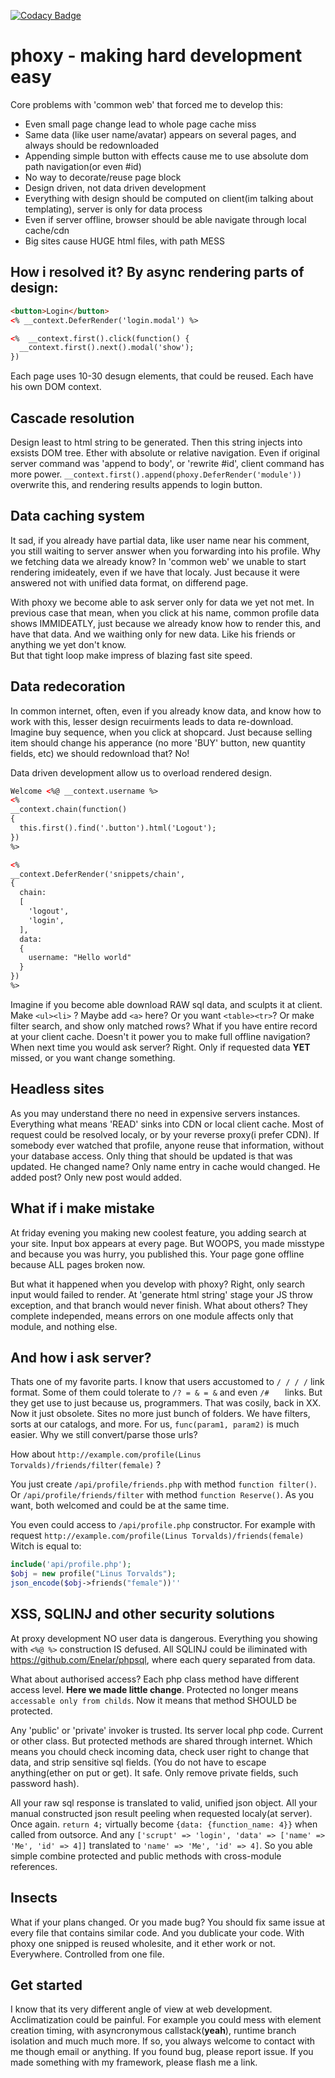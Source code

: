 [![Codacy Badge](https://www.codacy.com/project/badge/9acde29aed7e4accb8bd302520fb4608)](https://www.codacy.com/app/enelar/phoxy)

phoxy - making hard development easy
=====
Core problems with 'common web' that forced me to develop this:
<ul>
  <li>Even small page change lead to whole page cache miss</li>
  <li>Same data (like user name/avatar) appears on several pages, and always should be redownloaded</li>
  <li>Appending simple button with effects cause me to use absolute dom path navigation(or even #id)</li>
  <li>No way to decorate/reuse page block</li>
  <li>Design driven, not data driven development</li>
  <li>Everything with design should be computed on client(im talking about templating), server is only for data process</li>
  <li>Even if server offline, browser should be able navigate through local cache/cdn</li>
  <li>Big sites cause HUGE html files, with path MESS</li>
</ul>

## How i resolved it? By async rendering parts of design:

```html
<button>Login</button>
<% __context.DeferRender('login.modal') %>

<%  __context.first().click(function() {
  __context.first().next().modal('show');
})
```

Each page uses 10-30 desugn elements, that could be reused. Each have his own DOM context.

## Cascade resolution

Design least to html string to be generated. Then this string injects into exsists DOM tree.
Ether with absolute or relative navigation. Even if original server command was 'append to body', or 'rewrite #id', client command has more power. `__context.first().append(phoxy.DeferRender('module'))` overwrite this, and rendering results appends to login button.

## Data caching system

It sad, if you already have partial data, like user name near his comment, you still waiting to server answer when you forwarding into his profile. Why we fetching data we already know? In 'common web' we unable to start rendering imideately, even if we have that localy. Just because it were answered not with unified data format, on differend page.

With phoxy we become able to ask server only for data we yet not met. In previous case that mean, when you click at his name, common profile data shows IMMIDEATLY, just because we already know how to render this, and have that data. And we waithing only for new data. Like his friends or anything we yet don't know.<br>
But that tight loop make impress of blazing fast site speed.

## Data redecoration

In common internet, often, even if you already know data, and know how to work with this, lesser design recuirments leads to data re-download. Imagine buy sequence, when you click at shopcard. Just because selling item should change his apperance (no more 'BUY' button, new quantity fields, etc) we should redownload that? No!

Data driven development allow us to overload rendered design.

```html
Welcome <%@ __context.username %>
<%
__context.chain(function()
{
  this.first().find('.button').html('Logout');
})
%>
```

```html
<%
__context.DeferRender('snippets/chain',
{
  chain:
  [
    'logout',
    'login',
  ],
  data:
  {
    username: "Hello world"
  }
})
%>
```

Imagine if you become able download RAW sql data, and sculpts it at client. Make `<ul><li>` ? Maybe add `<a>` here? Or you want `<table><tr>`? Or make filter search, and show only matched rows?
What if you have entire record at your client cache. Doesn't it power you to make full offline navigation?
When next time you would ask server? Right. Only if requested data <b>YET</b> missed, or you want change something.

## Headless sites

As you may understand there no need in expensive servers instances. Everything what means 'READ' sinks into CDN or local client cache. Most of request could be resolved localy, or by your reverse proxy(i prefer CDN).
If somebody ever watched that profile, anyone reuse that information, without your database access. Only thing that should be updated is that was updated. He changed name? Only name entry in cache would changed. He added post? Only new post would added.

## What if i make mistake

At friday evening you making new coolest feature, you adding search at your site. Input box appears at every page. But WOOPS, you made misstype and because you was hurry, you published this. Your page gone offline because ALL pages broken now.

But what it happened when you develop with phoxy? Right, only search input would failed to render. At 'generate html string' stage your JS throw exception, and that branch would never finish. What about others? They complete independed, means errors on one module affects only that module, and nothing else.

## And how i ask server?

Thats one of my favorite parts. I know that users accustomed to `/ / / /` link format. Some of them could tolerate to `/? = & = &` and even `/#   ` links. But they get use to just because us, programmers. That was cosily, back in XX. Now it just obsolete. Sites no more just bunch of folders. We have filters, sorts at our catalogs, and more.
For us, `func(param1, param2)` is much easier. Why we still convert/parse those urls?

How about `http://example.com/profile(Linus Torvalds)/friends/filter(female)` ?

You just create `/api/profile/friends.php` with method `function filter()`.
Or `/api/profile/friends/filter` with method `function Reserve()`.
As you want, both welcomed and could be at the same time.

You even could access to `/api/profile.php` constructor.
For example with request `http://example.com/profile(Linus Torvalds)/friends(female)`
Witch is equal to:
```php
include('api/profile.php');
$obj = new profile("Linus Torvalds");
json_encode($obj->friends("female"))''

```

## XSS, SQLINJ and other security solutions

At proxy development NO user data is dangerous. Everything you showing with `<%@ %>` construction IS defused.
All SQLINJ could be iliminated with https://github.com/Enelar/phpsql, where each query separated from data.

What about authorised access?
Each php class method have different access level. <b>Here we made little change</b>.
Protected no longer means `accessable only from childs`. Now it means that method SHOULD be protected.

Any 'public' or 'private' invoker is trusted. Its server local php code. Current or other class. But protected methods are shared through internet. Which means you chould check incoming data, check user right to change that data, and strip sensitive sql fields. (You do not have to escape anything(ether on put or get). It safe. Only remove private fields, such password hash).

All your raw sql response is translated to valid, unified json object. All your manual constructed json result peeling when requested localy(at server). Once again. `return 4;` virtually become `{data: {function_name: 4}}` when called from outsorce. And any `['scrupt' => 'login', 'data' => ['name' => 'Me', 'id' => 4]]` translated to `'name' => 'Me', 'id' => 4]`. So you able simple combine protected and public methods with cross-module references.

## Insects

What if your plans changed. Or you made bug? You should fix same issue at every file that contains similar code.
And you dublicate your code. With phoxy one snipped is reused wholesite, and it ether work or not. Everywhere. Controlled from one file.


## Get started

I know that its very different angle of view at web development. Acclimatization could be painful.
For example you could mess with element creation timing, with asyncronymous callstack(<b>yeah</b>), runtime branch isolation and much much more.
If so, you always welcome to contact with me though email or anything. If you found bug, please report issue. If you made something with my framework, please flash me a link.